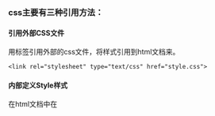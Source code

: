 ### css主要有三种引用方法：
#### 引用外部CSS文件
用<link>标签引用外部的css文件，将样式引用到html文档来。
```
<link rel="stylesheet" type="text/css" href="style.css">
```
#### 内部定义Style样式
在html文档中在<style>标签里面写的css样式
```
<style>
  bdoy{font-size:14px;} 
</style>
```
#### 内联样式
在标签中使用style属性将当前的标签样式改变。
```
<div style="color:red"></div>
```

### 优先级

内联样式 > 内部定义Style样式 > 引用外部CSS文件